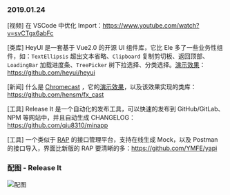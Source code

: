 ### 2019.01.24

[视频] 在 VSCode 中优化 Import：<https://www.youtube.com/watch?v=svCTgx6abFc> 

[类库] HeyUI 是一套基于 Vue2.0 的开源 UI 组件库，它比 Ele 多了一些业务性组件，如：`TextEllipsis` 超出文本省略、`Clipboard` 复制剪切板、返回顶部、`LoadingBar` 加载进度条、`TreePicker` 树下拉选择、分类选择。[演示效果](https://www.heyui.top/component/other/textellipsis)：<https://github.com/heyui/heyui> 

[新闻] 什么是 [Chromecast](https://baike.baidu.com/item/Chromecast/8461037?fr=aladdin) ，它的[演示效果](https://www.youtube.com/watch?v=16r8lQKeEX8)，以及该效果实现的类库：<https://github.com/hensm/fx_cast>

[工具] Release It 是一个自动化的发布工具，可以快速的发布到 GitHub/GitLab、NPM 等网站中，并且自动生成 CHANGELOG：<https://github.com/qiu8310/minapp> 

[工具] 一个类似于 [RAP](http://rapapi.org/org/index.do) 的接口管理平台，支持在线生成 Mock，以及 Postman 的接口导入，界面比新版的 RAP 要清晰的多：<https://github.com/YMFE/yapi> 


### 配图 - Release It
![配图](https://raw.githubusercontent.com/webpro/release-it/master/assets/release-it.gif)
